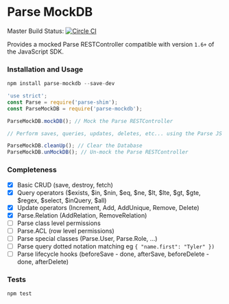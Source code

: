 Parse MockDB
=====================

Master Build Status: [![Circle CI](https://circleci.com/gh/HustleInc/parse-mockdb/tree/master.svg?style=svg)](https://circleci.com/gh/HustleInc/parse-mockdb/tree/master)

Provides a mocked Parse RESTController compatible with version `1.6+` of the JavaScript SDK.

### Installation and Usage

```js
npm install parse-mockdb --save-dev
```

```js
'use strict';
const Parse = require('parse-shim');
const ParseMockDB = require('parse-mockdb');

ParseMockDB.mockDB(); // Mock the Parse RESTController

// Perform saves, queries, updates, deletes, etc... using the Parse JS SDK

ParseMockDB.cleanUp(); // Clear the Database
ParseMockDB.unMockDB(); // Un-mock the Parse RESTController
```

### Completeness

 - [x] Basic CRUD (save, destroy, fetch)
 - [x] Query operators ($exists, $in, $nin, $eq, $ne, $lt, $lte, $gt, $gte, $regex, $select, $inQuery, $all)
 - [x] Update operators (Increment, Add, AddUnique, Remove, Delete)
 - [x] Parse.Relation (AddRelation, RemoveRelation)
 - [ ] Parse class level permissions
 - [ ] Parse.ACL (row level permissions)
 - [ ] Parse special classes (Parse.User, Parse.Role, ...)
 - [ ] Parse query dotted notation matching eg `{ "name.first": "Tyler" })`
 - [ ] Parse lifecycle hooks (beforeSave - done, afterSave, beforeDelete - done, afterDelete)

### Tests

```sh
npm test
```
